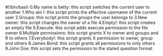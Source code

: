 #!/bin/bash
0.My name is betty: this script switches the current user to another
1.Who am I: this script prints the effective username of the current user
2.Groups: this script prints the groups the user belongs to
3.New owner: this script changes the owner of a file
4.Empty!: this script creates an empty file
5.Execute: this script adds execute permission to the file owner
6.Multiple permissions: this script grants X to owner and groups and R to others
7.Everybody!: this script grants X permission to owner, group and others
8.James Bond: this script grants all permissions to only others
9.John Doe: this script sets the permission to the stated question format
